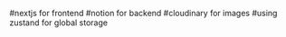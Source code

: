 

#nextjs for frontend
#notion for backend
#cloudinary for images
#using zustand for global storage

